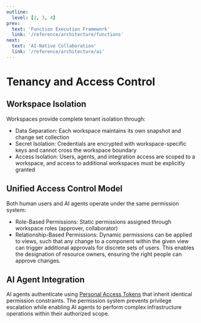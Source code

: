 ```yaml
---
outline:
  level: [2, 3, 4]
prev:
  text: 'Function Execution Framework'
  link: '/reference/architecture/functions'
next:
  text: 'AI-Native Collaboration'
  link: '/reference/architecture/ai'
---
```


# Tenancy and Access Control

## Workspace Isolation

Workspaces provide complete tenant isolation through:

- Data Separation: Each workspace maintains its own snapshot and change set collection
- Secret Isolation: Credentials are encrypted with workspace-specific keys and cannot cross the workspace boundary
- Access Isolation: Users, agents, and integration access are scoped to a workspace, and access to additional workspaces must be explicitly granted

## Unified Access Control Model

Both human users and AI agents operate under the same permission system:

- Role-Based Permissions: Static permissions assigned through workspace roles (approver, collaborator)
- Relationship-Based Permissions: Dynamic permissions can be applied to views, such that any change to a component within the given view can trigger additional approvals for discrete sets of users. This enables the designation of resource owners, ensuring the right people can approve changes.

## AI Agent Integration

AI agents authenticate using [Personal Access Tokens](../../explanation/generate-a-workspace-api-token.md) that inherit identical permission constraints. The permission system prevents privilege escalation while enabling AI agents to perform complex infrastructure operations within their authorized scope.
